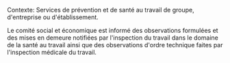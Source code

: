 Contexte: Services de prévention et de santé au travail de groupe, d'entreprise ou d'établissement.

Le comité social et économique est informé des observations formulées et des mises en demeure notifiées par l'inspection du travail dans le domaine de la santé au travail ainsi que des observations d'ordre technique faites par l'inspection médicale du travail.